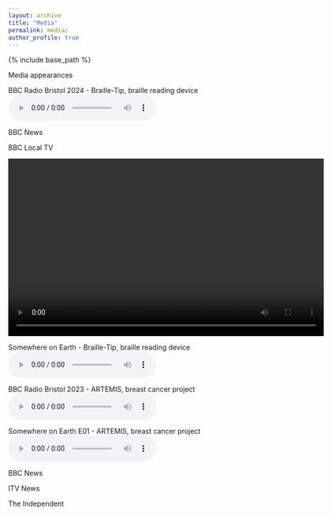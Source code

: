 ```yaml
---
layout: archive
title: "Media"
permalink: media/
author_profile: true
---
```


{% include base_path %}

Media appearances



BBC Radio Bristol 2024 - Braille-Tip, braille reading device
<audio controls>
  <source src="/files/BBC Radio Bristol - Braille-Tip.m4a" type="audio/mpeg">
  Your browser does not support the audio element.
</audio>

BBC News

BBC Local TV

<video width="640" height="360" controls>
  <source src="/files/BBC_Points_West_Braille-Tip.mp4" type="video/mp4">
  Your browser does not support the video tag.
</video>

Somewhere on Earth - Braille-Tip, braille reading device
<audio controls>
  <source src="/files/Somewhere on Earth - Braille-Tip (1600).mp3" type="audio/mpeg">
  Your browser does not support the audio element.
</audio>

BBC Radio Bristol 2023 - ARTEMIS, breast cancer project
<audio controls>
  <source src="/files/BBC Bristol Troy Artemis.mp3" type="audio/mpeg">
  Your browser does not support the audio element.
</audio>

Somewhere on Earth E01 - ARTEMIS, breast cancer project
<audio controls>
  <source src="/files/Somewhere on Earth Ep1 - Breast Cancer.mp3" type="audio/mpeg">
  Your browser does not support the audio element.
</audio>

BBC News

ITV News

The Independent
